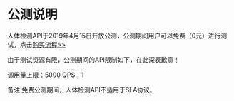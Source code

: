 # 公测说明

人体检测API于2019年4月15日开放公测，公测期间用户可以免费（0元）进行测试，点击[购买流程>>](http://neuhub.jd.com/ai/api/body/detect)

由于测试资源有限，公测期间的API限制如下，在此深表歉意！

调用量上限：5000
QPS：1

备注
免费公测期间，人体检测API不适用于SLA协议。





